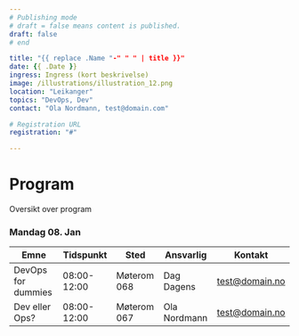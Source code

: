 ```yaml
---
# Publishing mode
# draft = false means content is published. 
draft: false
# end

title: "{{ replace .Name "-" " " | title }}"
date: {{ .Date }}
ingress: Ingress (kort beskrivelse)
image: /illustrations/illustration_12.png
location: "Leikanger"
topics: "DevOps, Dev"
contact: "Ola Nordmann, test@domain.com"

# Registration URL
registration: "#"

---
```


# Program
Oversikt over program

### Mandag 08. Jan

| Emne   | Tidspunkt   | Sted        | Ansvarlig    | Kontakt        |
|-------------|--------|-------------|--------------|----------------|
| DevOps for dummies | 08:00-12:00 | Møterom 068 | Dag Dagens   | test@domain.no |
| Dev eller Ops? | 08:00-12:00    | Møterom 067 | Ola Nordmann | test@domain.no |
